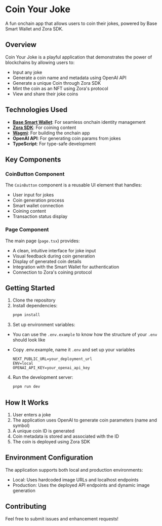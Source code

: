 # Coin Your Joke

A fun onchain app that allows users to coin their jokes, powered by Base Smart Wallet and Zora SDK.

## Overview

Coin Your Joke is a playful application that demonstrates the power of blockchains by allowing users to:
- Input any joke
- Generate a coin name and metadata using OpenAI API
- Generate a unique Coin through Zora SDK
- Mint the coin as an NFT using Zora's protocol
- View and share their joke coins

## Technologies Used

- [**Base Smart Wallet**](https://docs.base.org/identity/smart-wallet/quickstart): For seamless onchain identity management
- [**Zora SDK**](https://docs.zora.co/coins): For coining content
- [**Wagmi**](https://wagmi.sh/): For building the onchain app
- **OpenAI API**: For generating coin params from jokes
- **TypeScript**: For type-safe development

## Key Components

### CoinButton Component
The `CoinButton` component is a reusable UI element that handles:
- User input for jokes
- Coin generation process
- Smart wallet connection
- Coining content
- Transaction status display

### Page Component
The main page (`page.tsx`) provides:
- A clean, intuitive interface for joke input
- Visual feedback during coin generation
- Display of generated coin details
- Integration with the Smart Wallet for authentication
- Connection to Zora's coining protocol

## Getting Started

1. Clone the repository
2. Install dependencies:
   ```bash
   pnpm install
   ```
3. Set up environment variables:
- You can use the `.env.example` to know how the structure of your `.env` should look like
- Copy .env.example, name it `.env` and set up your variables

   ```
   NEXT_PUBLIC_URL=your_deployment_url
   ENV=local
   OPENAI_API_KEY=your_openai_api_key
   ```
4. Run the development server:
   ```bash
   pnpm run dev
   ```

## How It Works

1. User enters a joke
2. The application uses OpenAI to generate coin parameters (name and symbol)
3. A unique coin ID is generated
4. Coin metadata is stored and associated with the ID
5. The coin is deployed using Zora SDK

## Environment Configuration

The application supports both local and production environments:
- Local: Uses hardcoded image URLs and localhost endpoints
- Production: Uses the deployed API endpoints and dynamic image generation

## Contributing

Feel free to submit issues and enhancement requests!
